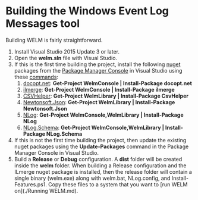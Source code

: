 # Building the Windows Event Log Messages tool

Building WELM is fairly straightforward.

1. Install Visual Studio 2015 Update 3 or later.
1. Open the **welm.sln** file with Visual Studio.
3. If this is the first time building the project, install the following [nuget](https://www.nuget.org/) packages from the [Package Manager Console](https://docs.microsoft.com/en-us/nuget/tools/package-manager-console) in Visual Studio using these [commands](https://docs.microsoft.com/en-us/nuget/tools/powershell-reference):
    1. [docopt.net](https://www.nuget.org/packages/docopt.net/): **Get-Project WelmConsole | Install-Package docopt.net**
    1. [ilmerge](https://www.nuget.org/packages/ilmerge/): **Get-Project WelmConsole | Install-Package ilmerge**
    1. [CSVHelper](https://www.nuget.org/packages/CsvHelper/): **Get-Project WelmLibrary | Install-Package CsvHelper**
    1. [Newtonsoft.Json](https://www.nuget.org/packages/Newtonsoft.Json/): **Get-Project WelmLibrary | Install-Package Newtonsoft.Json**
    1. [NLog](https://www.nuget.org/packages/NLog/): **Get-Project WelmConsole,WelmLibrary | Install-Package NLog**
    1. [NLog.Schema](https://www.nuget.org/packages/NLog.Schema/): **Get-Project WelmConsole,WelmLibrary | Install-Package NLog.Schema**
1. If this is not the first time building the project, then update the existing nuget packages using the **Update-Packages** command in the Package Manager Console in Visual Studio.
2. Build a **Release** or **Debug** configuration. A **dist** folder will be created inside the **welm** folder. When building a Release configuration and the ILmerge nuget package is installed, then the release folder will contain a single binary (welm.exe) along with welm.bat, NLog.config, and Install-Features.ps1. Copy these files to a system that you want to [run WELM on](./Running WELM.md).

